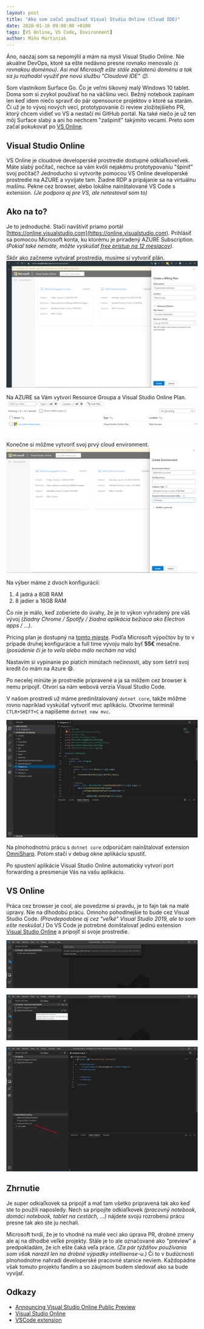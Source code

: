 ```yaml
---
layout: post
title: "Ako som začal používať Visual Studio Online (Cloud IDE)"
date: 2020-01-16 09:00:00 +0100
tags: [VS Online, VS Code, Environment]
author: Miňo Martiniak
---
```


Áno, naozaj som sa nepomýlil a mám na mysli Visual Studio Online. Nie akuálne DevOps, ktoré sa ešte nedávno presne rovnako menovalo *(s rovnakou doménou)*. *Asi mal Microsoft ešte stále zaplatenú doménu a tak sa ju rozhodol využiť pre novú službu "Cloudové IDE" 😊.*

Som vlastníkom Surface Go. Čo je veľmi šikovný malý Windows 10 tablet. Doma som si zvykol používať ho na väčšinu veci. Bežný notebook zapínam len keď idem niečo spraviť do pár opensource projektov o ktoré sa starám. Či už je to vývoj nových vecí, prototypovanie či review zložitejšieho PR, ktorý chcem vidieť vo VS a nestačí mi GitHub portál. Na také niečo je už ten môj Surface slabý a ani ho nechcem "zašpiniť" takýmito vecami. Preto som začal pokukovať po [VS Online](https://online.visualstudio.com).

## Visual Studio Online

VS Online je cloudové developerské prostredie dostupné odkiaľkoveľvek. Máte slabý počítač, nechce sa vám kvôli nejakému prototypovaniu "špiniť" svoj počítač? Jednoducho si vytvoríte pomocou VS Online developerské prostredie na AZURE a vyvíjate tam. Žiadne RDP a pripájanie sa na virtuálnu mašinu. Pekne cez browser, alebo lokálne nainštalované VS Code s extension. *(Je podpora aj pre VS, ale netestoval som to)*

## Ako na to?

Je to jednoduché. Stačí navštíviť priamo portál [https://online.visualstudio.com](https://online.visualstudio.com). Prihlásiť sa pomocou Microsoft konta, ku ktorému je priradený AZURE Subscription. *(Pokiaľ také nemáte, môžte vyskúšať [free prístup na 12 mesiacov](https://azure.microsoft.com/en-us/free/)).*

Skôr ako začneme vytvárať prostredia, musíme si vytvoriť plán.
![Billing plan](/assets/images/vsonline/BillingPlan.png)

Na AZURE sa Vám vytvorí Resource Groupa a Visual Studio Online Plan.
![AZURE Plan](/assets/images/vsonline/Azure.png)

Konečne si môžme vytvoriť svoj prvý cloud environment.
![Creating environment](/assets/images/vsonline/CreateEnvironment.png)

Na výber máme z dvoch konfigurácií:

1. 4 jadrá a 8GB RAM
2. 8 jadier a 16GB RAM

Čo nie je málo, keď zoberiete do úvahy, že je to výkon vyhradený pre váš vývoj *(žiadny Chrome / Spotify / žiadna aplikácia bežiaca ako Electron apps / ...)*.

Pricing plan je dostupný na [tomto mieste](https://azure.microsoft.com/en-us/pricing/details/visual-studio-online/).
Podľa Microsoft výpočtov by to v prípade druhej konfigurácie a full time vývoju malo byť **55€** mesačne. *(posúdenie či je to veľa alebo málo nechám na vás)*

Nastavím si vypínanie po piatich minútach nečinnosti, aby som šetril svoj kredit čo mám na Azure 😄.

Po necelej minúte je prostredie pripravené a ja sa môžem cez browser k nemu pripojiť.
Otvorí sa nám webová verzia Visual Studio Code.

V našom prostredí už máme predinštalovaný `dotnet core`, takže môžme rovno napríklad vyskúšať vytvoriť mvc aplikáciu. Otvoríme terminál `CTLR+SHIFT+C` a napíšeme `dotnet new mvc`.

![Visual Studio Code](/assets/images/vsonline/VisualStudioCode.png)

Na plnohodnotnú prácu s `dotnet core` odporúčam nainštalovať extension [OmniSharp](https://marketplace.visualstudio.com/items?itemName=ms-vscode.csharp). Potom stačí v debug okne aplikáciu spustiť.

Po spustení aplikácie Visual Studio Online automaticky vytvorí port forwarding a presmeruje Vás na vašu aplikáciu.

## VS Online

Práca cez browser je cool, ale povedzme si pravdu, je to fajn tak na malé úpravy. Nie na dlhodobú prácu. Omnoho pohodlnejšie to bude cez Visual Studio Code. *(Pravdepodobne aj cez "veľké" Visual Studio 2019, ale to som ešte neskúšal.)* Do VS Code je potrebné doinštalovať jedinú extension [Visual Studio Online](https://marketplace.visualstudio.com/items?itemName=ms-vsonline.vsonline) a pripojiť si svoje prostredie.

![Select plan](/assets/images/vsonline/SelectPlan.png)

![Select environment](/assets/images/vsonline/SelectEnvironment.png)

![Forward port](/assets/images/vsonline/Ports.png)

## Zhrnutie

Je super odkiaľkovek sa pripojiť a mať tam všetko pripravená tak ako keď ste to použili naposledy. Nech sa pripojíte odkiaľkovek *(pracovný notebook, domáci notebook, tablet na cestách, ...)* nájdete svojú rozrobenú prácu presne tak ako ste ju nechali.

Microsoft tvrdí, že je to vhodné na malé veci ako úprava PR, drobné zmeny ale aj na dlhodbé veľké projekty. Stále je to ale označované ako "preview" a predpokladám, že ich ešte čaká veľa práce. *(Za pár týždňov používania som však narazil len na drobné výpadky intellisense-u.)* Či to v budúcnosti plnohodnotne nahradí developerské pracovné stanice neviem. Každopádne však tomuto projektu fandím a so záujmom budem sledovať ako sa bude vyvíjať.

## Odkazy

- [Announcing Visual Studio Online Public Preview](https://devblogs.microsoft.com/visualstudio/announcing-visual-studio-online-public-preview/?WT.mc_id=-blog-scottha)
- [Visual Studio Online](https://visualstudio.microsoft.com/cs/services/visual-studio-online/?rr=https%3A%2F%2Fwww.google.com%2F)
- [VSCode extension](https://marketplace.visualstudio.com/items?itemName=ms-vsonline.vsonline)